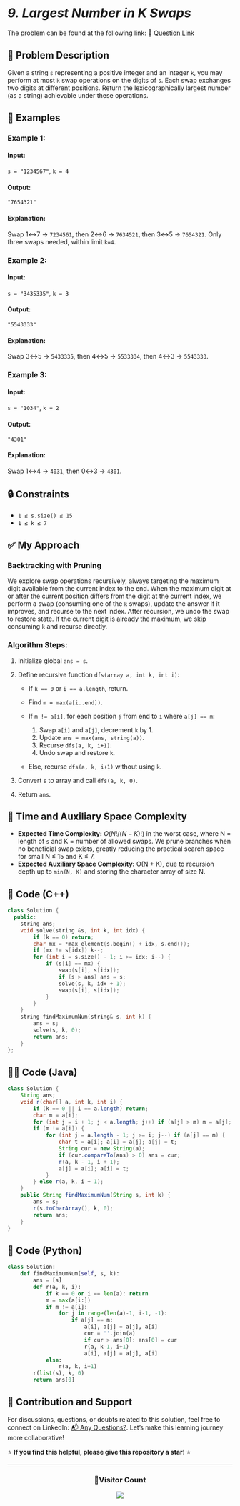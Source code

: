 # *9. Largest Number in K Swaps*

The problem can be found at the following link: 🔗 [Question Link](https://www.geeksforgeeks.org/problems/largest-number-in-k-swaps-1587115620/1)

## **🧩 Problem Description**

Given a string `s` representing a positive integer and an integer `k`, you may perform at most `k` swap operations on the digits of `s`. Each swap exchanges two digits at different positions. Return the lexicographically largest number (as a string) achievable under these operations.

## **📘 Examples**

### **Example 1:**

#### **Input:**

`s = "1234567"`, `k = 4`

#### **Output:**

`"7654321"`

#### **Explanation:**

Swap 1↔7 → `7234561`, then 2↔6 → `7634521`, then 3↔5 → `7654321`. Only three swaps needed, within limit `k=4`.

### **Example 2:**

#### **Input:**

`s = "3435335"`, `k = 3`

#### **Output:**

`"5543333"`

#### **Explanation:**

Swap 3↔5 → `5433335`, then 4↔5 → `5533334`, then 4↔3 → `5543333`.

### **Example 3:**

#### **Input:**

`s = "1034"`, `k = 2`

#### **Output:**

`"4301"`

#### **Explanation:**

Swap 1↔4 → `4031`, then 0↔3 → `4301`.

## **🔒 Constraints**

* `1 ≤ s.size() ≤ 15`
* `1 ≤ k ≤ 7`

## **✅ My Approach**

### **Backtracking with Pruning**

We explore swap operations recursively, always targeting the maximum digit available from the current index to the end. When the maximum digit at or after the current position differs from the digit at the current index, we perform a swap (consuming one of the `k` swaps), update the answer if it improves, and recurse to the next index. After recursion, we undo the swap to restore state. If the current digit is already the maximum, we skip consuming `k` and recurse directly.

### **Algorithm Steps:**

1. Initialize global `ans = s`.
2. Define recursive function `dfs(array a, int k, int i)`:

   * If `k == 0` or `i == a.length`, return.
   * Find `m = max(a[i..end])`.
   * If `m != a[i]`, for each position `j` from end to `i` where `a[j] == m`:

     1. Swap `a[i]` and `a[j]`, decrement `k` by 1.
     2. Update `ans = max(ans, string(a))`.
     3. Recurse `dfs(a, k, i+1)`.
     4. Undo swap and restore `k`.
   * Else, recurse `dfs(a, k, i+1)` without using `k`.
3. Convert `s` to array and call `dfs(a, k, 0)`.
4. Return `ans`.

## **🧮 Time and Auxiliary Space Complexity**

* **Expected Time Complexity:** $O(N! / (N-K)!)$ in the worst case, where N = length of `s` and K = number of allowed swaps. We prune branches when no beneficial swap exists, greatly reducing the practical search space for small N ≤ 15 and K ≤ 7.
* **Expected Auxiliary Space Complexity:** O(N + K), due to recursion depth up to `min(N, K)` and storing the character array of size N.

## **🧠 Code (C++)**

```cpp
class Solution {
  public:
    string ans;
    void solve(string &s, int k, int idx) {
        if (k == 0) return;
        char mx = *max_element(s.begin() + idx, s.end());
        if (mx != s[idx]) k--;
        for (int i = s.size() - 1; i >= idx; i--) {
            if (s[i] == mx) {
                swap(s[i], s[idx]);
                if (s > ans) ans = s;
                solve(s, k, idx + 1);
                swap(s[i], s[idx]);
            }
        }
    }
    string findMaximumNum(string& s, int k) {
        ans = s;
        solve(s, k, 0);
        return ans;
    }
};
```

## **🧑‍💻 Code (Java)**

```java
class Solution {
    String ans;
    void r(char[] a, int k, int i) {
        if (k == 0 || i == a.length) return;
        char m = a[i];
        for (int j = i + 1; j < a.length; j++) if (a[j] > m) m = a[j];
        if (m != a[i]) {
            for (int j = a.length - 1; j >= i; j--) if (a[j] == m) {
                char t = a[i]; a[i] = a[j]; a[j] = t;
                String cur = new String(a);
                if (cur.compareTo(ans) > 0) ans = cur;
                r(a, k - 1, i + 1);
                a[j] = a[i]; a[i] = t;
            }
        } else r(a, k, i + 1);
    }
    public String findMaximumNum(String s, int k) {
        ans = s;
        r(s.toCharArray(), k, 0);
        return ans;
    }
}
```

## **🐍 Code (Python)**

```python
class Solution:
    def findMaximumNum(self, s, k):
        ans = [s]
        def r(a, k, i):
            if k == 0 or i == len(a): return
            m = max(a[i:])
            if m != a[i]:
                for j in range(len(a)-1, i-1, -1):
                    if a[j] == m:
                        a[i], a[j] = a[j], a[i]
                        cur = ''.join(a)
                        if cur > ans[0]: ans[0] = cur
                        r(a, k-1, i+1)
                        a[i], a[j] = a[j], a[i]
            else:
                r(a, k, i+1)
        r(list(s), k, 0)
        return ans[0]
```

## 🧠 Contribution and Support

For discussions, questions, or doubts related to this solution, feel free to connect on LinkedIn: [📬 Any Questions?](https://www.linkedin.com/in/patel-hetkumar-sandipbhai-8b110525a/). Let’s make this learning journey more collaborative!

⭐ **If you find this helpful, please give this repository a star!** ⭐

--- 

<div align="center">
  <h3><b>📍Visitor Count</b></h3>
</div>

<p align="center">
  <img src="https://profile-counter.glitch.me/Hunterdii/count.svg" />
</p>
